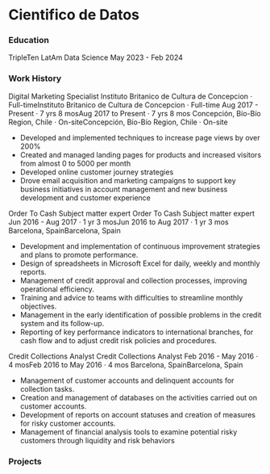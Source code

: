 # Cientifico de Datos

### Education

TripleTen LatAm
Data Science
May 2023 - Feb 2024

### Work History

Digital Marketing Specialist
Instituto Britanico de Cultura de Concepcion · Full-timeInstituto Britanico de Cultura de Concepcion · Full-time
Aug 2017 - Present · 7 yrs 8 mosAug 2017 to Present · 7 yrs 8 mos
Concepción, Bío-Bío Region, Chile · On-siteConcepción, Bío-Bío Region, Chile · On-site
- Developed and implemented techniques to increase page views by over 200%
- Created and managed landing pages for products and increased visitors from almost 0 to 5000 per month
- Developed online customer journey strategies
- Drove email acquisition and marketing campaigns to support key business initiatives in account management and new business development and customer experience

Order To Cash Subject matter expert
Order To Cash Subject matter expert
Jun 2016 - Aug 2017 · 1 yr 3 mosJun 2016 to Aug 2017 · 1 yr 3 mos
Barcelona, SpainBarcelona, Spain
- Development and implementation of continuous improvement strategies and plans to promote performance.
- Design of spreadsheets in Microsoft Excel for daily, weekly and monthly reports.
- Management of credit approval and collection processes, improving operational efficiency.
- Training and advice to teams with difficulties to streamline monthly objectives.
- Management in the early identification of possible problems in the credit system and its follow-up.
- Reporting of key performance indicators to international branches, for cash flow and to adjust credit risk policies and procedures.

Credit Collections Analyst
Credit Collections Analyst
Feb 2016 - May 2016 · 4 mosFeb 2016 to May 2016 · 4 mos
Barcelona, SpainBarcelona, Spain
- Management of customer accounts and delinquent accounts for collection tasks.
- Creation and management of databases on the activities carried out on customer accounts.
- Development of reports on account statuses and creation of measures for risky customer accounts.
- Management of financial analysis tools to examine potential risky customers through liquidity and risk behaviors


### Projects
